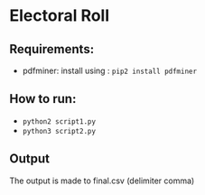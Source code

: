 # Electoral Roll

## Requirements:

- pdfminer: install using : `pip2 install pdfminer`

## How to run:

- `python2 script1.py`
- `python3 script2.py`

## Output

The output is made to final.csv (delimiter comma) 
